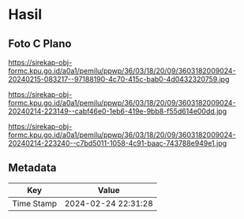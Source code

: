 # Hasil

## Foto C Plano

https://sirekap-obj-formc.kpu.go.id/a0a1/pemilu/ppwp/36/03/18/20/09/3603182009024-20240215-083217--97188190-4c70-415c-bab0-4d0432320759.jpg

https://sirekap-obj-formc.kpu.go.id/a0a1/pemilu/ppwp/36/03/18/20/09/3603182009024-20240214-223149--cabf46e0-1eb6-419e-9bb8-f55d614e00dd.jpg

https://sirekap-obj-formc.kpu.go.id/a0a1/pemilu/ppwp/36/03/18/20/09/3603182009024-20240214-223240--c7bd5011-1058-4c91-baac-743788e949e1.jpg


## Metadata

| Key        | Value               |
| ---------- | ------------------- |
| Time Stamp | 2024-02-24 22:31:28 |



